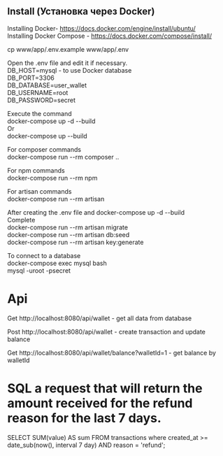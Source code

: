 ## Install (Установка через Docker)

Installing Docker- https://docs.docker.com/engine/install/ubuntu/<br />
Installing Docker Compose - https://docs.docker.com/compose/install/<br />


cp www/app/.env.example www/app/.env<br />

Open the .env file and edit it if necessary. <br />
DB_HOST=mysql - to use Docker database <br />
DB_PORT=3306 <br />
DB_DATABASE=user_wallet <br />
DB_USERNAME=root <br />
DB_PASSWORD=secret <br />

Execute the command<br />
 docker-compose up -d --build <br />
Or </br>
 docker-compose up --build <br />
 
 For composer commands <br />
 docker-compose run --rm composer .. <br />
 
 For npm commands<br />
 docker-compose run --rm npm  <br />
 
 For artisan commands <br />
 docker-compose run --rm artisan  <br />
 
 
 After creating the .env file and docker-compose up -d --build <br />
 Complete <br />
    docker-compose run --rm artisan migrate<br />
    docker-compose run --rm artisan db:seed<br />
    docker-compose run --rm artisan key:generate<br />

To connect to a database<br />
docker-compose exec mysql bash<br />
mysql -uroot -psecret<br />


# Api

Get http://localhost:8080/api/wallet - get all data from database

Post http://localhost:8080/api/wallet - create transaction and update balance

Get http://localhost:8080/api/wallet/balance?walletId=1 - get balance by walletId


# SQL a request that will return the amount received for the refund reason for the last 7 days.

SELECT SUM(value) AS sum FROM transactions where created_at >= date_sub(now(), interval 7 day) AND reason = 'refund';